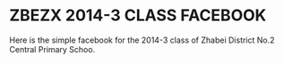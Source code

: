 ZBEZX 2014-3 CLASS FACEBOOK
=======

Here is the simple facebook for the 2014-3 class of Zhabei District No.2 Central Primary Schoo.
